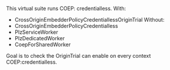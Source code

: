 This virtual suite runs COEP: credentialless.
With:
 - CrossOriginEmbedderPolicyCredentiallessOriginTrial
Without:
 - CrossOriginEmbedderPolicyCredentialless
 - PlzServiceWorker
 - PlzDedicatedWorker
 - CoepForSharedWorker

Goal is to check the OriginTrial can enable on every context
COEP:credentialless.
